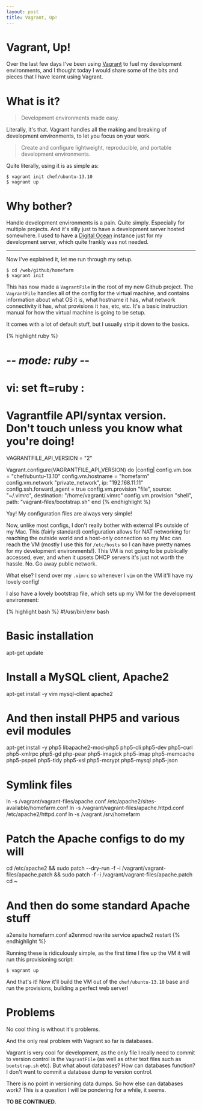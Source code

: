 ```yaml
---
layout: post
title: Vagrant, Up!
---
```


# Vagrant, Up!

Over the last few days I've been using [Vagrant][vagrant] to fuel my development environments, and I thought today I would share some of the bits and pieces that I have learnt using Vagrant.

# What is it?

> Development environments made easy.

Literally, it's that. Vagrant handles all the making and breaking of development environments, to let you focus on your work.

> Create and configure lightweight, reproducible, and portable development environments.

Quite literally, using it is as simple as:

	$ vagrant init chef/ubuntu-13.10
	$ vagrant up

# Why bother?

Handle development environments is a pain. Quite simply. Especially for multiple projects. And it's silly just to have a development server hosted somewhere. I used to have a [Digital Ocean][digitalocean] instance just for my development server, which quite frankly was not needed.

---

Now I've explained it, let me run through my setup.

	$ cd /web/github/homefarm
	$ vagrant init

This has now made a `VagrantFile` in the root of my new Github project. The `VagrantFile` handles all of the config for the virtual machine, and contains information about what OS it is, what hostname it has, what network connectivity it has, what provisions it has, etc, etc. It's a basic instruction manual for how the virtual machine is going to be setup.

It comes with a lot of default stuff, but I usually strip it down to the basics.

{% highlight ruby %}
# -*- mode: ruby -*-
# vi: set ft=ruby :

# Vagrantfile API/syntax version. Don't touch unless you know what you're doing!
VAGRANTFILE_API_VERSION = "2"

Vagrant.configure(VAGRANTFILE_API_VERSION) do |config|
    config.vm.box = "chef/ubuntu-13.10"
    config.vm.hostname = "homefarm"
    config.vm.network "private_network", ip: "192.168.11.11"
    config.ssh.forward_agent = true
    config.vm.provision "file", source: "~/.vimrc", destination: "/home/vagrant/.vimrc"
    config.vm.provision "shell", path: "vagrant-files/bootstrap.sh"
end
{% endhighlight %}

Yay! My configuration files are always very simple!

Now, unlike most configs, I don't really bother with external IPs outside of my Mac. This (fairly standard) configuration allows for NAT networking for reaching the outside world and a host-only connection so my Mac can reach the VM (mostly I use this for `/etc/hosts` so I can have pwetty names for my development environments!). This VM is not going to be publically accessed, ever, and when it upsets DHCP servers it's just not worth the hassle. No. Go away public network.

What else? I send over my `.vimrc` so whenever I `vim` on the VM it'll have my lovely config!

I also have a lovely bootstrap file, which sets up my VM for the development environment:

{% highlight bash %}
#!/usr/bin/env bash

# Basic installation
apt-get update
# Install a MySQL client, Apache2
apt-get install -y vim mysql-client apache2
# And then install PHP5 and various evil modules
apt-get install -y php5 libapache2-mod-php5 php5-cli php5-dev php5-curl php5-xmlrpc php5-gd php-pear php5-imagick php5-imap php5-memcache php5-pspell php5-tidy php5-xsl php5-mcrypt php5-mysql php5-json

# Symlink files
ln -s /vagrant/vagrant-files/apache.conf /etc/apache2/sites-available/homefarm.conf
ln -s /vagrant/vagrant-files/apache.httpd.conf /etc/apache2/httpd.conf
ln -s /vagrant /srv/homefarm

# Patch the Apache configs to do my will
cd /etc/apache2 && sudo patch --dry-run -f -i /vagrant/vagrant-files/apache.patch && sudo patch -f -i /vagrant/vagrant-files/apache.patch
cd ~

# And then do some standard Apache stuff
a2ensite homefarm.conf
a2enmod rewrite
service apache2 restart
{% endhighlight %}

Running these is ridiculously simple, as the first time I fire up the VM it will run this provisioning script:

	$ vagrant up

And that's it! Now it'll build the VM out of the `chef/ubuntu-13.10` base and run the provisions, building a perfect web server!

# Problems

No cool thing is without it's problems.

And the only real problem with Vagrant so far is databases.

Vagrant is very cool for development, as the only file I really need to commit to version control is the `VagrantFile` (as well as other text files such as `bootstrap.sh` etc). But what about databases? How can databases function? I don't want to commit a database dump to version control.

There is no point in versioning data dumps. So how else can databases work? This is a question I will be pondering for a while, it seems.

**TO BE CONTINUED.**

[digitalocean]: https://digitalocean.com
[vagrant]: https://vagrantup.com
